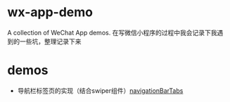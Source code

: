 # wx-app-demo
A collection of WeChat App demos.
在写微信小程序的过程中我会记录下我遇到的一些坑，整理记录下来

# demos
* 导航栏标签页的实现（结合swiper组件）[navigationBarTabs](./navigationBarTabs/)
